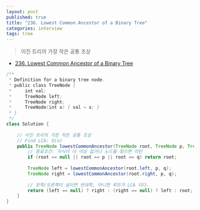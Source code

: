 ```yaml
---
layout: post
published: true
title: "236. Lowest Common Ancestor of a Binary Tree"
categories: interview
tags: tree
---
```


> 이진 트리의 가장 작은 공통 조상 

- [236. Lowest Common Ancestor of a Binary Tree](https://leetcode.com/problems/lowest-common-ancestor-of-a-binary-tree/)

```java
/**
 * Definition for a binary tree node.
 * public class TreeNode {
 *     int val;
 *     TreeNode left;
 *     TreeNode right;
 *     TreeNode(int x) { val = x; }
 * }
 */
class Solution {
    
    // 이진 트리의 가장 작은 공통 조상 
    // Find LCA: O(n)
    public TreeNode lowestCommonAncestor(TreeNode root, TreeNode p, TreeNode q) {
        // 종료조건: 자식이 더 이상 없거나 노드를 찾으면 리턴 
        if (root == null || root == p || root == q) return root;
        
        TreeNode left = lowestCommonAncestor(root.left, p, q);
        TreeNode right = lowestCommonAncestor(root.right, p, q);
        
        // 왼쪽/오른쪽이 널이면 반대쪽, 아니면 루트가 LCA 이다. 
        return (left == null) ? right : (right == null) ? left : root;
    }
}
```
